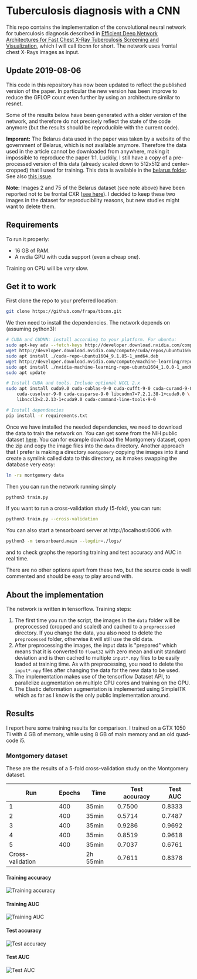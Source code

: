 # Tuberculosis diagnosis with a CNN

This repo contains the implementation of the convolutional neural network
for tuberculosis diagnosis described in
[Efficient Deep Network Architectures for Fast Chest X-Ray Tuberculosis Screening and Visualization](https://www.nature.com/articles/s41598-019-42557-4),
which I will call tbcnn for short. The network uses frontal chest X-Rays
images as input.

## Update 2019-08-06

This code in this repository has now been updated to reflect the published
version of the paper. In particular the new version has been improve to reduce
the GFLOP count even further by using an architecture similar to resnet.

Some of the results below have been generated with a
older version of the network, and therefore do not precisely reflect the
state of the code anymore (but the results should be reproducible with
the current code).

**Imporant:** The Belarus data used in the paper was taken by 
a website of the government of Belarus, which is not available anymore.
Therefore the data used in the article cannot be downloaded from anywhere,
making it impossible to reproduce the paper 1:1.
Luckily, I still have a copy of a pre-processed version of this data
(already scaled down to 512x512 and center-cropped) that I used
for training. This data is available in the [belarus folder](/belarus).
See also [this issue](https://github.com/frapa/tbcnn/issues/1). 

**Note:** Images 2 and 75 of the Belarus dataset (see note above) have been
reported not to be frontal CXR ([see here](https://github.com/frapa/tbcnn/issues/3)).
I decided to keep these two images in the dataset for reproducibility
reasons, but new studies might want to delete them.

## Requirements

To run it properly:

 * 16 GB of RAM.
 * A nvdia GPU with cuda support (even a cheap one).

Training on CPU will be *very* slow.

## Get it to work

First clone the repo to your preferred location:

```bash
git clone https://github.com/frapa/tbcnn.git
```

We then need to install the dependencies. The network depends on (assuming python3):

```bash
# CUDA and CUDNN: install according to your platform. For ubuntu:
sudo apt-key adv --fetch-keys http://developer.download.nvidia.com/compute/cuda/repos/ubuntu1604/x86_64/7fa2af80.pub
wget http://developer.download.nvidia.com/compute/cuda/repos/ubuntu1604/x86_64/cuda-repo-ubuntu1604_9.1.85-1_amd64.deb
sudo apt install ./cuda-repo-ubuntu1604_9.1.85-1_amd64.deb
wget http://developer.download.nvidia.com/compute/machine-learning/repos/ubuntu1604/x86_64/nvidia-machine-learning-repo-ubuntu1604_1.0.0-1_amd64.deb
sudo apt install ./nvidia-machine-learning-repo-ubuntu1604_1.0.0-1_amd64.deb
sudo apt update

# Install CUDA and tools. Include optional NCCL 2.x
sudo apt install cuda9.0 cuda-cublas-9-0 cuda-cufft-9-0 cuda-curand-9-0 \
    cuda-cusolver-9-0 cuda-cusparse-9-0 libcudnn7=7.2.1.38-1+cuda9.0 \
    libnccl2=2.2.13-1+cuda9.0 cuda-command-line-tools-9-0

# Install dependencies
pip install -r requirements.txt
```

Once we have installed the needed dependencies, we need to download the
data to train the network on. You can get some from the NIH public dataset
[here](https://ceb.nlm.nih.gov/repositories/tuberculosis-chest-x-ray-image-data-sets/).
You can for example download the Montgomery dataset, open the zip and copy the
image files into the `data` directory. Another approach that I prefer is making
a directory `montgomery` copying the images into it and create a symlink called data
to this directory, as it makes swapping the database very easy:

```bash
ln -rs montgomery data
```

Then you can run the network running simply

```bash
python3 train.py
```

If you want to run a cross-validation study (5-fold), you can run:

```bash
python3 train.py --cross-validation
```

You can also start a tensorboard server at http://localhost:6006 with

```bash
python3 -m tensorboard.main --logdir=./logs/
```

and to check graphs the reporting training and test accuracy and AUC in real time.

There are no other options apart from these two, but the source code is
well commented and should be easy to play around with.

## About the implementation

The network is written in tensorflow. Training steps:

1. The first time you run the script, the images in the `data` folder will be
preprocessed (cropped and scaled) and cached to a `preprocessed` directory.
If you change the data, you also need to delete the `preprocessed` folder, 
otherwise it will still use the old data.
2. After preprocessing the images, the input data is "prepared" which means that
it is converted to `float32` with zero mean and unit standard deviation and is then
cached to multiple `input*.npy` files to be easily loaded at training time. As with
preprocessing, you need to delete the `input*.npy` files after changing the data
for the new data to be used.
3. The implementation makes use of the tensorflow Dataset API, to parallelize
augmentation on multiple CPU cores and training on the GPU.
4. The Elastic deformation augmentation is implemented using SimpleITK which as
far as I know is the only public implementation around.

## Results

I report here some training results for comparison. I trained on a
GTX 1050 Ti with 4 GB of memory, while using 8 GB of main memory and
an old quad-code i5.

### Montgomery dataset

These are the results of a 5-fold cross-validation study on the
Montgomery dataset.

|Run|Epochs|Time|Test accuracy|Test AUC|
|---|---|---|---|---|
|1|400|35min|0.7500|0.8333|
|2|400|35min|0.5714|0.7487|
|3|400|35min|0.9286|0.9692|
|4|400|35min|0.8519|0.9618|
|5|400|35min|0.7037|0.6761|
|Cross-validation||2h 55min|0.7611|0.8378|

#### Training accuracy
![Training accuracy](./results/training_accuracy_1.png)

#### Training AUC
![Training AUC](./results/training_AUC_1.png)

#### Test accuracy
![Test accuracy](./results/test_accuracy_1.png)

#### Test AUC
![Test AUC](./results/test_AUC_1.png)
